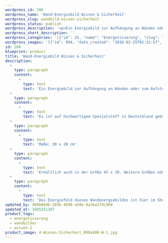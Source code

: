 ```yaml
---
wordpress_id: 286
wordpress_name: 'Wand-Energiebild Wissen & Sicherheit'
wordpress_slug: wandbild-wissen-sicherheit
wordpress_status: publish
wordpress_description: '<p>Ein Energiebild zur Aufhängung an Wänden oder zum Aufstellen im Raum mit einem aktivierbaren Schwingungsfeld zu Wissen und Sicherheit sowie dem energetischen Zugang zu den dazugehörigen universellen Wissenspools.</p><p>Es ist auf hochwertigem Spezialstoff in Deutschland gedruckt und sorgfältig in Handarbeit auf Holzkeilrahmen aufgezogen. Laut Herstellerangaben ist der farbintensive Druck 70 Jahre lichtecht, waschbar und in einem umweltorientierten Verfahren hergestellt. Der Oberstoff ist mit einer Spezialbeschichtung unterfüttert, so dass, bei Aufhängung an der Wand, der rückseitige Holzrahmen auch bei hellen Farben unsichtbar ist.</p><p>Maße: 30 x 20 cm</p><p>Erhältlich auch in der Größe 45 x 30. Weitere Größen oder andere Seitenverhältnisse, sind bis 200 cm individuell für Sie innerhalb weniger Tage herstellbar. Bitte kontaktieren Sie uns hierfür unter <a href="mailto:info@elvedenverlag.de">info@elvedenverlag.de</a>.</p><p>Das Energiefeld dieses Wandenergiebildes ist hier im Shop auch erhältlich als <a href="https://my.feenbaum.de/produkt-kategorie/energiebilder/fotokarten/energetisierung-fotokarten/">Fotokarte</a>, <a href="https://my.feenbaum.de/produkt-kategorie/energiekissen/energetisierung-energiekissen/">Energiekissen</a> und <a href="https://my.feenbaum.de/produkt-kategorie/energiesprays/energetisierung-energiesprays/">Energiespray</a></p><p><a href="https://my.feenbaum.de/anwendung-energie-wandbilder/">Anwendungshinweise</a></p>'
wordpress_short_description: ''
wordpress_categories: '[{"id": 25, "name": "Energetisierung", "slug": "energetisierung"}, {"id": 24, "name": "Wandbilder", "slug": "wandbilder"}, {"id": 45, "name": "Wissen", "slug": "wissen-2"}]'
wordpress_images: '[{"id": 994, "date_created": "2016-02-25T01:52:57", "date_created_gmt": "2016-02-24T23:52:57", "date_modified": "2016-02-25T01:52:57", "date_modified_gmt": "2016-02-24T23:52:57", "src": "https://my.feenbaum.de/wp-content/uploads/2016/02/4-Wissen-Sicherheit_800x800-W-1.jpg", "name": "4-Wissen-Sicherheit_800x800-W", "alt": ""}]'
id: 286
blueprint: product
title: 'Wand-Energiebild Wissen & Sicherheit'
description:
  -
    type: paragraph
    content:
      -
        type: text
        text: 'Ein Energiebild zur Aufhängung an Wänden oder zum Aufstellen im Raum mit einem aktivierbaren Schwingungsfeld zu Wissen und Sicherheit sowie dem energetischen Zugang zu den dazugehörigen universellen Wissenspools.'
  -
    type: paragraph
    content:
      -
        type: text
        text: 'Es ist auf hochwertigem Spezialstoff in Deutschland gedruckt und sorgfältig in Handarbeit auf Holzkeilrahmen aufgezogen. Laut Herstellerangaben ist der farbintensive Druck 70 Jahre lichtecht, waschbar und in einem umweltorientierten Verfahren hergestellt. Der Oberstoff ist mit einer Spezialbeschichtung unterfüttert, so dass, bei Aufhängung an der Wand, der rückseitige Holzrahmen auch bei hellen Farben unsichtbar ist.'
  -
    type: paragraph
    content:
      -
        type: text
        text: 'Maße: 30 x 20 cm'
  -
    type: paragraph
    content:
      -
        type: text
        text: 'Erhältlich auch in der Größe 45 x 30. Weitere Größen oder andere Seitenverhältnisse, sind bis 200 cm individuell für Sie innerhalb weniger Tage herstellbar. Bitte kontaktieren Sie uns hierfür unter info@elvedenverlag.de.'
  -
    type: paragraph
    content:
      -
        type: text
        text: 'Das Energiefeld dieses Wandenergiebildes ist hier im Shop auch erhältlich als Fotokarte, Energiekissen und Energiespray'
updated_by: 489b06db-283b-4690-a50e-8a3ba37dc968
updated_at: 1685351307
product_tags:
  - energetisierung
  - wandbilder
  - wissen-2
product_image: 4-Wissen-Sicherheit_800x800-W-1.jpg
---
```

